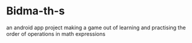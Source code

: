 # Bidma-th-s

an android app project making a game out of learning and practising the order of operations in math expressions
